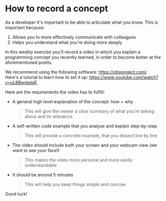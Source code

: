 # How to record a concept

As a developer it's important to be able to articulate what you know. This is important because:

1. Allows you to more effectively communicate with colleagues
2. Helps you understand what you're doing more deeply

In this weekly exercise you'll record a video in which you explain a programming concept you recently learned, in order to become better at the aforementioned points.

We recommend using the following software: https://obsproject.com/
Here's a tutorial to learn how to set it up: https://www.youtube.com/watch?v=uL8BwstqiqE

Here are the requirements the video has to fulfill:

- A general high level explanation of the concept: how + why

  > This will give the viewer a clear summary of what you're talking about and its relevance.

- A self-written code example that you analyse and explain step-by-step

  > This will provide a concrete example, that you dissect line by line

- The video should include both your screen and your webcam view (we want to see your face!)

  > This makes the video more personal and more easily understandable

- It should be around 5 minutes

  > This will help you keep things simple and concise

Good luck!
